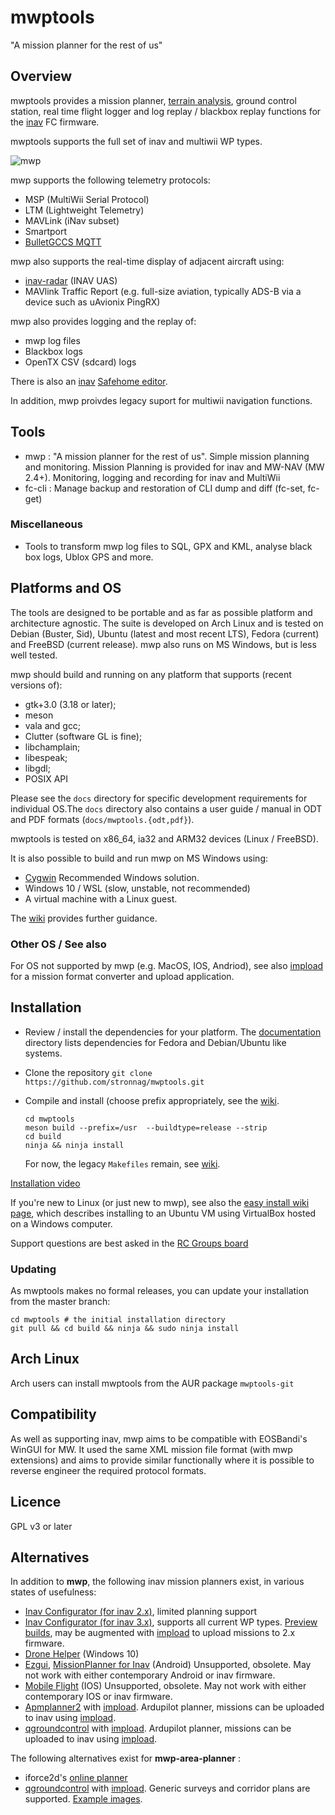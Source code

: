 mwptools
========

"A mission planner for the rest of us"

## Overview

mwptools provides a mission planner, [terrain analysis](https://github.com/stronnag/mwptools/wiki/Mission-Elevation-Plot-and-Terrain-Analysis), ground control station, real time flight logger and log replay / blackbox replay functions for the [inav](https://github.com/iNavFlight/inav) FC firmware.

mwptools supports the full set of inav and multiwii WP types.

![mwp](https://raw.githubusercontent.com/wiki/stronnag/mwptools/images/ltm-normal.png)

mwp supports the following telemetry protocols:

* MSP (MultiWii Serial Protocol)
* LTM (Lightweight Telemetry)
* MAVLink (iNav subset)
* Smartport
* [BulletGCCS MQTT](https://github.com/stronnag/mwptools/wiki/mqtt---bulletgcss-telemetry)

mwp also supports the real-time display of adjacent aircraft using:

* [inav-radar](https://github.com/OlivierC-FR/ESP32-INAV-Radar/) (INAV UAS)
* MAVlink Traffic Report (e.g. full-size aviation, typically ADS-B via a device such as uAvionix PingRX)

mwp also provides logging and the replay of:

* mwp log files
* Blackbox logs
* OpenTX CSV (sdcard) logs

There is also an [inav](https://github.com/iNavFlight/inav) [Safehome editor](https://github.com/stronnag/mwptools/wiki/mwp-safehomes-editor).

In addition, mwp proivdes legacy suport for multiwii navigation functions.

## Tools

 * mwp : "A mission planner for the rest of us". Simple mission planning and monitoring. Mission Planning is provided for inav and MW-NAV (MW 2.4+). Monitoring, logging and recording for inav and MultiWii
 * fc-cli : Manage backup and restoration of CLI dump and diff (fc-set, fc-get)

 ### Miscellaneous

 * Tools to transform mwp log files to SQL, GPX and KML, analyse black box logs, Ublox GPS and more.

## Platforms and OS

The tools are designed to be portable and as far as possible platform and architecture agnostic. The suite is developed on Arch Linux and is tested on Debian (Buster, Sid), Ubuntu (latest and most recent LTS), Fedora (current)  and FreeBSD (current release). mwp also runs on MS Windows, but is less well tested.

mwp should  build and running on any platform that supports (recent versions of):

 * gtk+3.0 (3.18 or later);
 * meson
 * vala and gcc;
 * Clutter (software GL is fine);
 * libchamplain;
 * libespeak;
 * libgdl;
 * POSIX API

Please see the `docs` directory for specific development requirements for individual OS.The `docs` directory also contains a user guide / manual in ODT and PDF formats (`docs/mwptools.{odt,pdf}`).

mwptools is tested on x86_64, ia32 and ARM32 devices (Linux / FreeBSD).

It is also possible to build and run mwp on MS Windows using:

* [Cygwin](https://www.cygwin.com/) Recommended Windows solution.
* Windows 10 / WSL (slow, unstable, not recommended)
* A virtual machine with a Linux guest.

The [wiki](https://github.com/stronnag/mwptools/wiki) provides further guidance.

### Other OS / See also

For OS not supported by mwp (e.g. MacOS, IOS, Andriod), see also [impload](https://github.com/stronnag/impload) for a mission format converter and upload application.

## Installation

* Review / install the dependencies for your platform. The [documentation](docs/) directory lists dependencies for Fedora and Debian/Ubuntu like systems.

* Clone the repository `git clone https://github.com/stronnag/mwptools.git`

* Compile and install (choose prefix appropriately, see the [wiki](https://github.com/stronnag/mwptools/wiki/Building-with-meson-and-ninja/).
  ````
  cd mwptools
  meson build --prefix=/usr  --buildtype=release --strip
  cd build
  ninja && ninja install
  ````

  For now, the legacy `Makefiles` remain, see [wiki](https://github.com/stronnag/mwptools/wiki/Building-with-meson-and-ninja/).

[Installation video](https://vimeo.com/256052320/)

If you're new to Linux (or just new to mwp), see also the [easy install wiki page](https://github.com/stronnag/mwptools/wiki/Install-mwp-on-a-Windows-computer-for-Linux-noobs), which describes installing to an Ubuntu VM using VirtualBox hosted on a Windows computer.

Support questions are best asked in the [RC Groups board](https://www.rcgroups.com/forums/showthread.php?2633708-mwp)

### Updating

As mwptools makes no formal releases, you can update your installation from the master branch:

````
cd mwptools # the initial installation directory
git pull && cd build && ninja && sudo ninja install
````

## Arch Linux

Arch users can install mwptools from the AUR package `mwptools-git`

## Compatibility

As well as supporting inav, mwp aims to be compatible with EOSBandi's WinGUI for MW. It used the same XML mission file format (with mwp extensions) and aims to provide similar functionally where it is possible to reverse engineer the required protocol formats.

## Licence

GPL v3 or later

## Alternatives

In addition to **mwp**, the following inav mission planners exist, in various states of usefulness:

* [Inav Configurator (for inav 2.x)](https://github.com/iNavFlight/inav-configurator/tree/2.6.1), limited planning support
* [Inav Configurator (for inav 3.x)]( https://github.com/iNavFlight/inav-configurator), supports all current WP types. [Preview builds](http://seyrsnys.myzen.co.uk/inav-configurator-next/), may be augmented with [impload](https://github.com/stronnag/impload/) to upload missions to 2.x firmware.
* [Drone Helper](https://www.microsoft.com/en-us/p/drone-helper/9ncs8zwxn58x?activetab=pivot:overviewtab) (Windows 10)
* [Ezgui](https://play.google.com/store/apps/details?id=com.ezio.multiwii&hl=en_GB), [MissionPlanner for Inav](https://play.google.com/store/apps/details?id=com.eziosoft.ezgui.inav&hl=en) (Android) Unsupported, obsolete. May not work with either contemporary Android or inav firmware.
* [Mobile Flight](https://github.com/flyinghead/mobile-flight) (IOS) Unsupported, obsolete. May not work with either contemporary IOS or inav firmware.
* [Apmplanner2](https://ardupilot.org/planner2/) with [impload](https://github.com/stronnag/impload/). Ardupilot planner, missions can be uploaded to inav using [impload](https://github.com/stronnag/impload/).
* [qgroundcontrol](https://docs.qgroundcontrol.com/master/en/) with [impload](https://github.com/stronnag/impload/). Ardupilot planner, missions can be uploaded to inav using [impload](https://github.com/stronnag/impload/).

The following alternatives exist for **mwp-area-planner** :

* iforce2d's [online planner](http://www.iforce2d.net/surveyplanner)
*  [qgroundcontrol](https://docs.qgroundcontrol.com/master/en/) with [impload](https://github.com/stronnag/impload/). Generic surveys and corridor plans are supported. [Example images](https://github.com/stronnag/impload/releases/tag/3.146.697).
